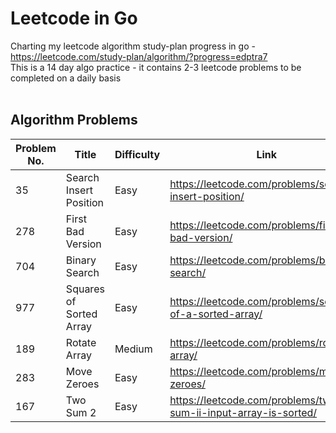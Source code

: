 # Leetcode in Go
Charting my leetcode algorithm study-plan progress in go - https://leetcode.com/study-plan/algorithm/?progress=edptra7
<br>
This is a 14 day algo practice - it contains 2-3 leetcode problems to be completed on a daily basis
<br>
<br>

## Algorithm Problems
| Problem No. | Title | Difficulty | Link | Topic | Day |
| ------------- | ------------- | ------------- | ------------- | ------------- | ------------- |
| 35 | Search Insert Position | Easy | https://leetcode.com/problems/search-insert-position/ | Binary Search | Day 1 |
| 278  | First Bad Version | Easy | https://leetcode.com/problems/first-bad-version/ | Binary Search | Day 1 |
| 704  | Binary Search | Easy | https://leetcode.com/problems/binary-search/ | Binary Search | Day 1 |
| 977  | Squares of Sorted Array | Easy | https://leetcode.com/problems/squares-of-a-sorted-array/ | Two Pointers | Day 2 |
| 189  | Rotate Array | Medium | https://leetcode.com/problems/rotate-array/ | Two Pointers | Day 2 |
| 283  | Move Zeroes | Easy | https://leetcode.com/problems/move-zeroes/ | Two Pointers | Day 3 |
| 167  | Two Sum 2 | Easy | https://leetcode.com/problems/two-sum-ii-input-array-is-sorted/ | Two Pointers | Day 3 |


